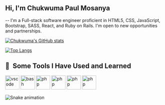 ## Hi, I'm Chukwuma Paul Mosanya
-- I'm a Full-stack software engineer proficient in HTML5, CSS, JavaScript, Bootstrap, SASS, React, and Ruby on Rails. I'm open to new opportunities and partnerships.

[![Chukwuma's GitHub stats](https://github-readme-stats.vercel.app/api?username=blase147)](https://github.com/blase147/github-readme-stats)

[![Top Langs](https://github-readme-stats.vercel.app/api/top-langs/?username=blase147&layout=compact)](https://github.com/blase147/github-readme-stats)

<h2> 🚀 &nbsp;Some Tools I Have Used and Learned</h2>
<p align="left">
<img src="https://cdn.jsdelivr.net/gh/devicons/devicon/icons/vscode/vscode-original.svg" alt="vscode" width="45" height="45"/>
<img src="https://cdn.jsdelivr.net/gh/devicons/devicon/icons/bash/bash-original.svg" alt="bash" width="45" height="45"/>
<img src="https://cdn.jsdelivr.net/gh/devicons/devicon/icons/javascript/javascript-original.svg" alt="php" width="45" height="45"/>
<img src="https://cdn.jsdelivr.net/gh/devicons/devicon/icons/ruby/ruby-original.svg" alt="php" width="45" height="45"/>
 <img src="https://cdn.jsdelivr.net/gh/devicons/devicon/icons/html/html-original.svg" alt="php" width="45" height="45"/>
 <img src="https://cdn.jsdelivr.net/gh/devicons/devicon/icons/react/react-original.svg" alt="php" width="45" height="45"/>
</p>

![Snake animation](https://github.com/blase147/blob/output/github-contribution-grid-snake.svg)
